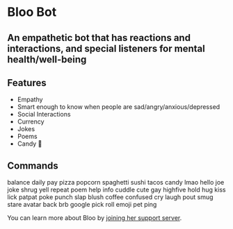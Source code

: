# Bloo Bot

## An empathetic bot that has reactions and interactions, and special listeners for mental health/well-being

## Features

- Empathy
- Smart enough to know when people are sad/angry/anxious/depressed
- Social Interactions
- Currency
- Jokes
- Poems
- Candy 🍭

## Commands

balance daily pay pizza popcorn spaghetti sushi tacos candy lmao hello joe joke shrug yell repeat poem help info cuddle cute gay highfive hold hug kiss lick patpat poke punch slap blush coffee confused cry laugh pout smug stare avatar back brb google pick roll emoji pet ping

You can learn more about Bloo by [joining her support server](https://discord.gg/9JPmfkP).